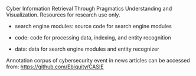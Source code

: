 Cyber Information Retrieval Through Pragmatics Understanding and Visualization. Resources for research use only.

* search engine modules: source code for search engine modules

* code: code for processing data, indexing, and entity recognition

* data: data for search engine modules and entity recognizer

Annotation corpus of cybersecurity event in news articles can be accessed from: https://github.com/Ebiquity/CASIE 

